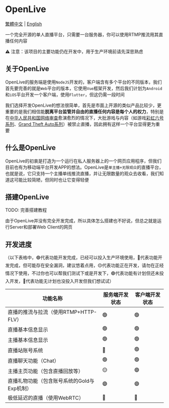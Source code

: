 # OpenLive

[繁體中文](README_ZHTW.md) | [English](README_EN.md)

一个完全开源的单人直播平台，只需要一台服务器，你可以使用RTMP推流用其直播任何内容

⚠️ 注意：该项目的主要功能仍在开发中，用于生产环境前请先深思熟虑

## 关于OpenLive
OpenLive的服务端是使用`NodeJS`开发的，客户端含有多个平台的不同版本，我们首先要完善的就是`Web`平台的版本，它使用`Vue`框架开发，然后我们计划为`Android`和`iOS`平台开发一个客户端，使用`Flutter`，但这仍需一段时间

我们选择开发OpenLive的想法很简单，首先是市面上开源的类似产品比较少，更重要的是我们相信能**脱离平台监管并自由的直播任何内容是每个人的权力**，特别是在[中华人民共和国网络审查](https://zh.wikipedia.org/zh-hans/%E4%B8%AD%E5%8D%8E%E4%BA%BA%E6%B0%91%E5%85%B1%E5%92%8C%E5%9B%BD%E7%BD%91%E7%BB%9C%E5%AE%A1%E6%9F%A5)愈演愈烈的情况下，大批游戏与内容（如游戏[彩虹六号系列](https://zh.wikipedia.org/zh-hans/%E8%99%B9%E5%BD%A9%E5%85%AD%E8%99%9F%EF%BC%9A%E5%9C%8D%E6%94%BB%E8%A1%8C%E5%8B%95)、[Grand Theft Auto系列](https://zh.wikipedia.org/zh-hans/%E4%BF%A0%E7%9B%9C%E7%8D%B5%E8%BB%8A%E6%89%8B%E7%B3%BB%E5%88%97)）被禁止直播，因此拥有这样一个平台显得更为重要

## 什么是OpenLive
OpenLive的初衷是打造为一个运行在私人服务器上的一个网页应用程序，但我们目前也有为移动端平台开发APP的想法。OpenLive是`单主播+无限观众`的直播平台，也就是说，它只支持一个主播单线推流直播，并让无限数量的观众去收看，我们知道这可能比较简陋，但同时也让它变得轻便

## 搭建OpenLive
TODO: 完善搭建教程

由于OpenLive并没有完全开发完成，所以具体怎么搭建也不好说，但总之就是运行Server和部署Web Client的网页

## 开发进度
（以下表格中，🟢代表功能开发完成，已经可以投入生产环境使用，🔵代表功能开发完成，但可能存在安全漏洞，建议悠着点用，🟡代表功能正在开发，请勿在正经情况下使用，不过你也可以帮我们测试下或是开发下，🟣代表功能有计划但还未投入开发，🔴代表功能无计划也没投入开发但我们想试试）

|  功能名称   | 服务端开发状态  | 客户端开发状态  |
|  ----  | ----  | ----  |
| 直播的推流与拉流（使用RTMP+HTTP-FLV）   | 🟢 | 🟢 |
| 直播基本信息显示  | 🟢 | 🟢 |
| 主播基本信息显示  | 🟢 | 🟢 |
| 直播站账号系统 | 🔵 | 🟢 |
| 直播聊天功能（Chat） | 🟢 | 🟢 |
| 主播主页功能（包含直播回放等） | 🟡 | 🟣 |
| 直播礼物功能（包含账号系统的Gold与Exp机制） | 🟣 | 🟣 |
| 极低延迟的直播（使用WebRTC） | 🔴 | 🔴 |